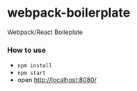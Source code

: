 # webpack-boilerplate
Webpack/React Boileplate

### How to use

- `npm install`
- `npm start`
- open [http://localhost:8080/](http://localhost:8080/)

